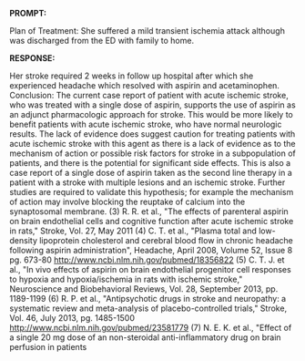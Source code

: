 **PROMPT:**

Plan of Treatment:  She suffered a mild transient ischemia attack although was discharged from the ED with family to home.

**RESPONSE:**

  Her stroke required 2 weeks in follow up hospital after which she experienced headache which resolved with aspirin and acetaminophen.  Conclusion:  The current case report of patient with acute ischemic stroke, who was treated with a single dose of aspirin, supports the use of aspirin as an adjunct pharmacologic approach for stroke. This would be more likely to benefit patients with acute ischemic stroke, who have normal neurologic results. The lack of evidence does suggest caution for treating patients with acute ischemic stroke with this agent as there is a lack of evidence as to the mechanism of action or possible risk factors for stroke in a subpopulation of patients, and there is the potential for significant side effects. This is also a case report of a single dose of aspirin taken as the second line therapy in a patient with a stroke with multiple lesions and an ischemic stroke. Further studies are required to validate this hypothesis; for example the mechanism of action may involve blocking the reuptake of calcium into the synaptosomal membrane.  (3) R. R. et al., "The effects of parenteral aspirin on brain endothelial cells and cognitive function after acute ischemic stroke in rats," Stroke, Vol. 27, May 2011  (4) C. T. et al., "Plasma total and low-density lipoprotein cholesterol and cerebral blood flow in chronic headache following aspirin administration", Headache, April 2008, Volume 52, Issue 8 pg. 673-80 http://www.ncbi.nlm.nih.gov/pubmed/18356822  (5) C. T. J. et al., "In vivo effects of aspirin on brain endothelial progenitor cell responses to hypoxia and hypoxia/ischemia in rats with ischemic stroke," Neuroscience and Biobehavioral Reviews, Vol. 28, September 2013, pp. 1189-1199  (6) R. P. et al., "Antipsychotic drugs in stroke and neuropathy: a systematic review and meta-analysis of placebo-controlled trials," Stroke, Vol. 46, July 2013, pg. 1485-1500 http://www.ncbi.nlm.nih.gov/pubmed/23581779  (7) N. E. K. et al., "Effect of a single 20 mg dose of an non-steroidal anti-inflammatory drug on brain perfusion in patients